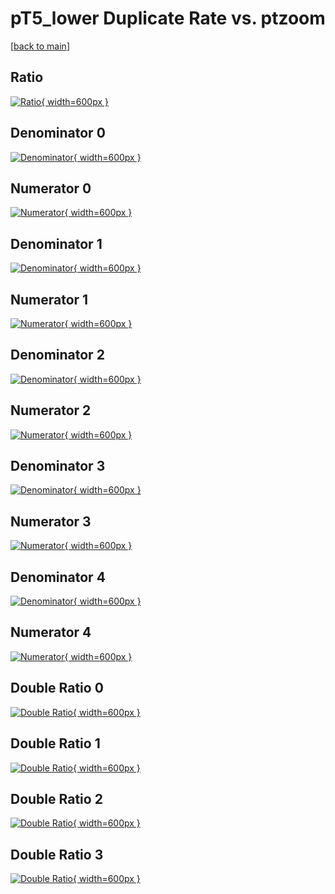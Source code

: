 # pT5_lower Duplicate Rate vs. ptzoom

[[back to main](./)]



## Ratio

[![Ratio](../mtv/var/pT5_lower_duplrate_ptzoom.png){ width=600px }](../mtv/var/pT5_lower_duplrate_ptzoom.pdf)

## Denominator 0

[![Denominator](../mtv/den/pT5_lower_duplrate_ptzoom_den0.png){ width=600px }](../mtv/den/pT5_lower_duplrate_ptzoom_den0.pdf)

## Numerator 0

[![Numerator](../mtv/num/pT5_lower_duplrate_ptzoom_num0.png){ width=600px }](../mtv/num/pT5_lower_duplrate_ptzoom_num0.pdf)

## Denominator 1

[![Denominator](../mtv/den/pT5_lower_duplrate_ptzoom_den1.png){ width=600px }](../mtv/den/pT5_lower_duplrate_ptzoom_den1.pdf)

## Numerator 1

[![Numerator](../mtv/num/pT5_lower_duplrate_ptzoom_num1.png){ width=600px }](../mtv/num/pT5_lower_duplrate_ptzoom_num1.pdf)

## Denominator 2

[![Denominator](../mtv/den/pT5_lower_duplrate_ptzoom_den2.png){ width=600px }](../mtv/den/pT5_lower_duplrate_ptzoom_den2.pdf)

## Numerator 2

[![Numerator](../mtv/num/pT5_lower_duplrate_ptzoom_num2.png){ width=600px }](../mtv/num/pT5_lower_duplrate_ptzoom_num2.pdf)

## Denominator 3

[![Denominator](../mtv/den/pT5_lower_duplrate_ptzoom_den3.png){ width=600px }](../mtv/den/pT5_lower_duplrate_ptzoom_den3.pdf)

## Numerator 3

[![Numerator](../mtv/num/pT5_lower_duplrate_ptzoom_num3.png){ width=600px }](../mtv/num/pT5_lower_duplrate_ptzoom_num3.pdf)

## Denominator 4

[![Denominator](../mtv/den/pT5_lower_duplrate_ptzoom_den4.png){ width=600px }](../mtv/den/pT5_lower_duplrate_ptzoom_den4.pdf)

## Numerator 4

[![Numerator](../mtv/num/pT5_lower_duplrate_ptzoom_num4.png){ width=600px }](../mtv/num/pT5_lower_duplrate_ptzoom_num4.pdf)

## Double Ratio 0

[![Double Ratio](../mtv/ratio/pT5_lower_duplrate_ptzoom_ratio0.png){ width=600px }](../mtv/ratio/pT5_lower_duplrate_ptzoom_ratio0.pdf)

## Double Ratio 1

[![Double Ratio](../mtv/ratio/pT5_lower_duplrate_ptzoom_ratio1.png){ width=600px }](../mtv/ratio/pT5_lower_duplrate_ptzoom_ratio1.pdf)

## Double Ratio 2

[![Double Ratio](../mtv/ratio/pT5_lower_duplrate_ptzoom_ratio2.png){ width=600px }](../mtv/ratio/pT5_lower_duplrate_ptzoom_ratio2.pdf)

## Double Ratio 3

[![Double Ratio](../mtv/ratio/pT5_lower_duplrate_ptzoom_ratio3.png){ width=600px }](../mtv/ratio/pT5_lower_duplrate_ptzoom_ratio3.pdf)

